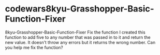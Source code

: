 # codewars8kyu-Grasshopper-Basic-Function-Fixer
8kyu-Grasshopper-Basic-Function-Fixer   Fix the function I created this function to add five to any number that was passed in to it and return the new value. It doesn't throw any errors but it returns the wrong number.  Can you help me fix the function?
